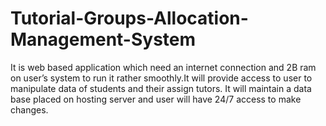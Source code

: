 # Tutorial-Groups-Allocation-Management-System
It is web based application which need an internet connection and 2B ram on user’s system to run it rather smoothly.It will provide access to user to manipulate data of students and their assign tutors. It will maintain a data base placed on hosting server and user will have 24/7 access to make changes. 
